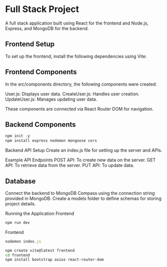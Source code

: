 # Full Stack Project

A full stack application built using React for the frontend and Node.js, Express, and MongoDB for the backend.

## Frontend Setup

To set up the frontend, install the following dependencies using Vite:

## Frontend Components

In the src/components directory, the following components were created:

User.js: Displays user data.
CreateUser.js: Handles user creation.
UpdateUser.js: Manages updating user data.

These components are connected via React Router DOM for navigation.

## Backend Components

```javascript
npm init -y
npm install express nodemon mongoose cors
```

Backend API Setup
Create an index.js file for setting up the server and APIs.

Example API Endpoints
POST API: To create new data on the server.
GET API: To retrieve data from the server.
PUT API: To update data.

## Database

Connect the backend to MongoDB Compass using the connection string provided in MongoDB. Create a models folder to define schemas for storing project details.

Running the Application
Frontend
```javascript
npm run dev
```
Frontend
```javascript
nodemon index.js
```


```bash
npm create vite@latest frontend
cd frontend
npm install bootstrap axios react-router-dom
